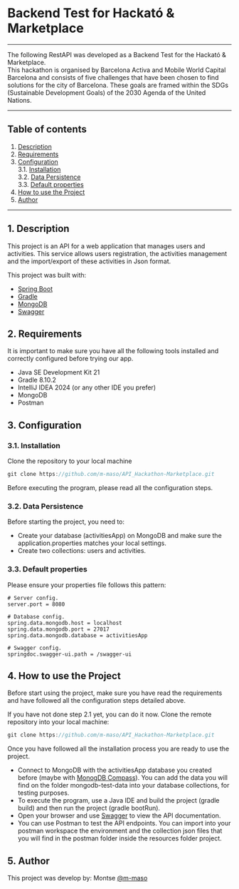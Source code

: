 # Backend Test for Hackató & Marketplace

<hr>

The following RestAPI was developed as a Backend Test for the Hackató & Marketplace.<br>
This hackathon is organised by Barcelona Activa and Mobile World Capital Barcelona and consists of five challenges that have been chosen to find solutions for the city of Barcelona. These goals are framed within the SDGs (Sustainable Development Goals) of the 2030 Agenda of the United Nations.

<hr>

## Table of contents

1. [Description](#description)
2. [Requirements](#requirements)
3. [Configuration](#configuration)\
   3.1. [Installation](#installation)\
   3.2. [Data Persistence](#persistence)\
   3.3. [Default properties](#properties)
4. [How to use the Project](#usingproject) 
5. [Author](#author)

<hr>

## 1. Description <a name="description"></a>
This project is an API for a web application that manages users and activities. This service allows users registration, the activities management and the import/export of these activities in Json format. 

This project was built with:
- [Spring Boot](https://spring.io/projects/spring-boot)
- [Gradle](https://gradle.org/)
- [MongoDB](https://mongodb.com)
- [Swagger](https://swagger.io)

## 2. Requirements <a name="requirements"></a>
It is important to make sure you have all the following tools installed and correctly configured before trying our app.
- Java SE Development Kit 21
- Gradle 8.10.2 
- IntelliJ IDEA 2024 (or any other IDE you prefer)
- MongoDB
- Postman

## 3. Configuration <a name="configuration"></a>
### 3.1. Installation <a name="installation"></a>
Clone the repository to your local machine
```java Cloning repo
git clone https://github.com/m-maso/API_Hackathon-Marketplace.git
```
Before executing the program, please read all the configuration steps.

### 3.2. Data Persistence <a name="persistence"></a>
Before starting the project, you need to:
- Create your database (activitiesApp) on MongoDB and make sure the application.properties matches your local settings.
- Create two collections: users and activities.  
   
### 3.3. Default properties <a name="properties"></a>
Please ensure your properties file follows this pattern:
```properties
# Server config.
server.port = 8080

# Database config.
spring.data.mongodb.host = localhost
spring.data.mongodb.port = 27017
spring.data.mongodb.database = activitiesApp

# Swagger config.
springdoc.swagger-ui.path = /swagger-ui
```
## 4. How to use the Project  <a name="usingproject"></a>
Before start using the project, make sure you have read the requirements and have followed all the configuration steps detailed above.

If you have not done step 2.1 yet, you can do it now. Clone the remote repository into your local machine:
```java Cloning repo
git clone https://github.com/m-maso/API_Hackathon-Marketplace.git
```
Once you have followed all the installation process you are ready to use the project.
- Connect to MongoDB with the activitiesApp database you created before (maybe with [MonogDB Compass](https://www.mongodb.com/try/download/compass)). You can add the data you will find on the folder mongodb-test-data into your database collections, for testing purposes.
- To execute the program, use a Java IDE and build the project (gradle build) and then run the project (gradle bootRun).
- Open your browser and use [Swagger](http://localhost:8080/swagger-ui) to view the API documentation.
- You can use Postman to test the API endpoints. You can import into your postman workspace the environment and the collection json files that you will find in the postman folder inside the resources folder project.

## 5. Author <a name="author"></a>
This project was develop by: Montse [@m-maso](https://github.com/m-maso)